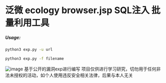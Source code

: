 # 泛微 ecology browser.jsp SQL注入 批量利用工具
##### Usage:

```bash
python3 exp.py -u url

python3 exp.py -f filename
```
![image](https://github.com/Qlearin/ecology9-OA-browser.js-SQLI/blob/main/pic.png?raw=true)
基于公开的漏洞exp进行编写
项目仅供进行学习研究，切勿用于任何非法未授权的活动，如个人使用违反安全相关法律，后果与本人无关
